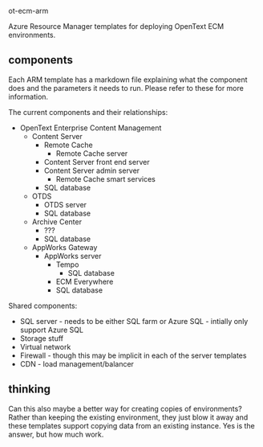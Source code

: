 ot-ecm-arm

Azure Resource Manager templates for deploying OpenText ECM environments.

## components

Each ARM template has a markdown file explaining what the component does and the parameters it needs to run. Please refer to these for more information.

The current components and their relationships:
* OpenText Enterprise Content Management
  * Content Server
    * Remote Cache
      * Remote Cache server
    * Content Server front end server
    * Content Server admin server
      * Remote Cache smart services
    * SQL database
  * OTDS
    * OTDS server
    * SQL database
  * Archive Center
    * ???
    * SQL database
  * AppWorks Gateway
    * AppWorks server
      * Tempo
        * SQL database
      * ECM Everywhere
      * SQL database

Shared components:
* SQL server - needs to be either SQL farm or Azure SQL - intially only support Azure SQL
* Storage stuff
* Virtual network
* Firewall - though this may be implicit in each of the server templates
* CDN - load management/balancer

## thinking

Can this also maybe a better way for creating copies of environments? Rather than keeping the existing environment, they just blow it away and these templates support copying data from an existing instance. Yes is the answer, but how much work.